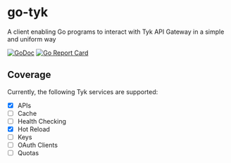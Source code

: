 # go-tyk

A client enabling Go programs to interact with Tyk API Gateway in a simple and uniform way

[![GoDoc](https://godoc.org/github.com/angelokurtis/go-tyk?status.svg)](https://godoc.org/github.com/angelokurtis/go-tyk)
[![Go Report Card](https://goreportcard.com/badge/github.com/angelokurtis/go-tyk)](https://goreportcard.com/report/github.com/angelokurtis/go-tyk)

## Coverage

Currently, the following Tyk services are supported:

- [x] APIs
- [ ] Cache
- [ ] Health Checking
- [x] Hot Reload
- [ ] Keys
- [ ] OAuth Clients
- [ ] Quotas
